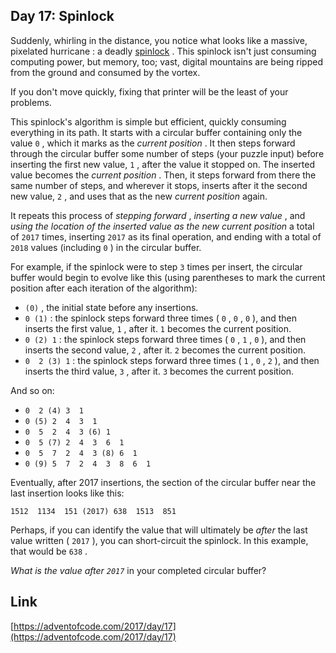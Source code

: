 ## Day 17: Spinlock

Suddenly, whirling in the distance, you notice what looks like a massive, pixelated hurricane : a deadly [spinlock](https://en.wikipedia.org/wiki/Spinlock) . This spinlock isn't just consuming computing power, but memory, too; vast, digital mountains are being ripped from the ground and consumed by the vortex.

If you don't move quickly, fixing that printer will be the least of your problems.

This spinlock's algorithm is simple but efficient, quickly consuming everything in its path. It starts with a circular buffer containing only the value `0` , which it marks as the _current position_ . It then steps forward through the circular buffer some number of steps (your puzzle input) before inserting the first new value, `1` , after the value it stopped on. The inserted value becomes the _current position_ . Then, it steps forward from there the same number of steps, and wherever it stops, inserts after it the second new value, `2` , and uses that as the new _current position_ again.

It repeats this process of _stepping forward_ , _inserting a new value_ , and _using the location of the inserted value as the new current position_ a total of `2017` times, inserting `2017` as its final operation, and ending with a total of `2018` values (including `0` ) in the circular buffer.

For example, if the spinlock were to step `3` times per insert, the circular buffer would begin to evolve like this (using parentheses to mark the current position after each iteration of the algorithm):

- `(0)` , the initial state before any insertions.
- `0 (1)` : the spinlock steps forward three times ( `0` , `0` , `0` ), and then inserts the first value, `1` , after it. `1` becomes the current position.
- `0 (2) 1` : the spinlock steps forward three times ( `0` , `1` , `0` ), and then inserts the second value, `2` , after it. `2` becomes the current position.
- `0  2 (3) 1` : the spinlock steps forward three times ( `1` , `0` , `2` ), and then inserts the third value, `3` , after it. `3` becomes the current position.

And so on:

- `0  2 (4) 3  1`
- `0 (5) 2  4  3  1`
- `0  5  2  4  3 (6) 1`
- `0  5 (7) 2  4  3  6  1`
- `0  5  7  2  4  3 (8) 6  1`
- `0 (9) 5  7  2  4  3  8  6  1`

Eventually, after 2017 insertions, the section of the circular buffer near the last insertion looks like this:

```
1512  1134  151 (2017) 638  1513  851
```

Perhaps, if you can identify the value that will ultimately be _after_ the last value written ( `2017` ), you can short-circuit the spinlock. In this example, that would be `638` .

_What is the value after `2017`_ in your completed circular buffer?

## Link

[https://adventofcode.com/2017/day/17](https://adventofcode.com/2017/day/17)
